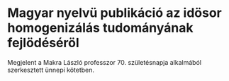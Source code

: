 # Magyar nyelvü publikáció az idösor homogenizálás tudományának fejlödéséröl
Megjelent a Makra László professzor 70. születésnapja alkalmából szerkesztett ünnepi kötetben.
